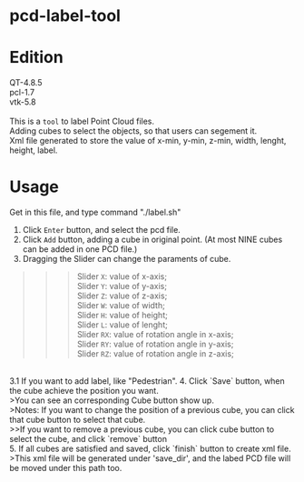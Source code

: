 # pcd-label-tool

Edition
=============================
QT-4.8.5<br>
pcl-1.7<br>
vtk-5.8<br>
<br>
This is a `tool` to label Point Cloud files.<br>
Adding cubes to select the objects, so that users can segement it.<br>
Xml file generated to store the value of x-min, y-min, z-min, width, lenght, height, label.



Usage
===========================
Get in this file, and type command "./label.sh"<br>

1. Click `Enter` button, and select the pcd file.<br>
2. Click `Add` button, adding a cube in original point. (At most NINE cubes can be added in one PCD file.)<br>
3. Dragging the Slider can change the paraments of cube.<br>
>>>Slider `X`: value of x-axis;<br>
>>>Slider `Y`: value of y-axis;<br>
>>>Slider `Z`: value of z-axis;<br>
>>>Slider `W`: value of width;<br>
>>>Slider `H`: value of height;<br>
>>>Slider `L`: value of lenght;<br>
>>>Slider `RX`: value of rotation angle in x-axis;<br>
>>>Slider `RY`: value of rotation angle in y-axis;<br>
>>>Slider `RZ`: value of rotation angle in z-axis;<br>
<br>
3.1 If you want to add label, like "Pedestrian".
4. Click `Save` button, when the cube achieve the position you want.<br>
>You can see an corresponding Cube button show up.<br>
>Notes: If you want to change the position of a previous cube, you can click that cube button to select that cube.<br>
>>If you want to remove a previous cube, you can click cube button to select the cube, and click `remove` button<br>
5. If all cubes are satisfied and saved, click `finish` button to create xml file.<br>
>This xml file will be generated under 'save_dir', and the labed PCD file will be moved under this path too. <br>
